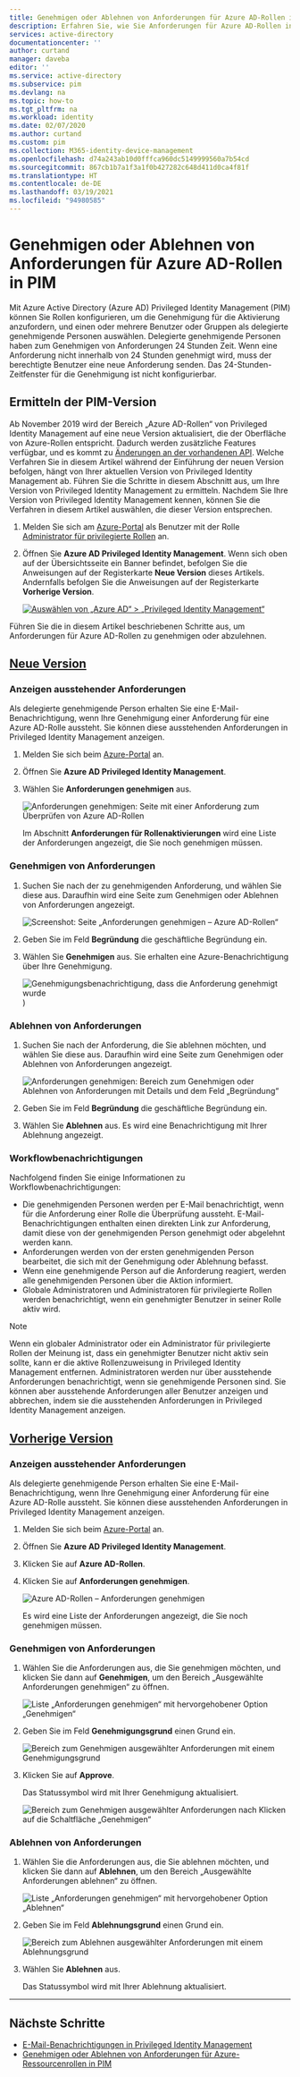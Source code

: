 ```yaml
---
title: Genehmigen oder Ablehnen von Anforderungen für Azure AD-Rollen in PIM – Azure AD | Microsoft-Dokumentation
description: Erfahren Sie, wie Sie Anforderungen für Azure AD-Rollen in Azure AD Privileged Identity Management (PIM) genehmigen oder ablehnen.
services: active-directory
documentationcenter: ''
author: curtand
manager: daveba
editor: ''
ms.service: active-directory
ms.subservice: pim
ms.devlang: na
ms.topic: how-to
ms.tgt_pltfrm: na
ms.workload: identity
ms.date: 02/07/2020
ms.author: curtand
ms.custom: pim
ms.collection: M365-identity-device-management
ms.openlocfilehash: d74a243ab10d0fffca960dc5149999560a7b54cd
ms.sourcegitcommit: 867cb1b7a1f3a1f0b427282c648d411d0ca4f81f
ms.translationtype: HT
ms.contentlocale: de-DE
ms.lasthandoff: 03/19/2021
ms.locfileid: "94980585"
---
```

# <a name="approve-or-deny-requests-for-azure-ad-roles-in-privileged-identity-management"></a>Genehmigen oder Ablehnen von Anforderungen für Azure AD-Rollen in PIM

Mit Azure Active Directory (Azure AD) Privileged Identity Management (PIM) können Sie Rollen konfigurieren, um die Genehmigung für die Aktivierung anzufordern, und einen oder mehrere Benutzer oder Gruppen als delegierte genehmigende Personen auswählen. Delegierte genehmigende Personen haben zum Genehmigen von Anforderungen 24 Stunden Zeit. Wenn eine Anforderung nicht innerhalb von 24 Stunden genehmigt wird, muss der berechtigte Benutzer eine neue Anforderung senden. Das 24-Stunden-Zeitfenster für die Genehmigung ist nicht konfigurierbar.

## <a name="determine-your-version-of-pim"></a>Ermitteln der PIM-Version

Ab November 2019 wird der Bereich „Azure AD-Rollen“ von Privileged Identity Management auf eine neue Version aktualisiert, die der Oberfläche von Azure-Rollen entspricht. Dadurch werden zusätzliche Features verfügbar, und es kommt zu [Änderungen an der vorhandenen API](azure-ad-roles-features.md#api-changes). Welche Verfahren Sie in diesem Artikel während der Einführung der neuen Version befolgen, hängt von Ihrer aktuellen Version von Privileged Identity Management ab. Führen Sie die Schritte in diesem Abschnitt aus, um Ihre Version von Privileged Identity Management zu ermitteln. Nachdem Sie Ihre Version von Privileged Identity Management kennen, können Sie die Verfahren in diesem Artikel auswählen, die dieser Version entsprechen.

1. Melden Sie sich am [Azure-Portal](https://portal.azure.com/) als Benutzer mit der Rolle [Administrator für privilegierte Rollen](../roles/permissions-reference.md#privileged-role-administrator) an.
1. Öffnen Sie **Azure AD Privileged Identity Management**. Wenn sich oben auf der Übersichtsseite ein Banner befindet, befolgen Sie die Anweisungen auf der Registerkarte **Neue Version** dieses Artikels. Andernfalls befolgen Sie die Anweisungen auf der Registerkarte **Vorherige Version**.

    [![Auswählen von „Azure AD“ > „Privileged Identity Management“](media/pim-how-to-add-role-to-user/pim-new-version.png)](media/pim-how-to-add-role-to-user/pim-new-version.png#lightbox)

Führen Sie die in diesem Artikel beschriebenen Schritte aus, um Anforderungen für Azure AD-Rollen zu genehmigen oder abzulehnen.

## <a name="new-version"></a>[Neue Version](#tab/new)

### <a name="view-pending-requests"></a>Anzeigen ausstehender Anforderungen

Als delegierte genehmigende Person erhalten Sie eine E-Mail-Benachrichtigung, wenn Ihre Genehmigung einer Anforderung für eine Azure AD-Rolle aussteht. Sie können diese ausstehenden Anforderungen in Privileged Identity Management anzeigen.

1. Melden Sie sich beim [Azure-Portal](https://portal.azure.com/) an.

1. Öffnen Sie **Azure AD Privileged Identity Management**.

1. Wählen Sie **Anforderungen genehmigen** aus.

    ![Anforderungen genehmigen: Seite mit einer Anforderung zum Überprüfen von Azure AD-Rollen](./media/azure-ad-pim-approval-workflow/resources-approve-pane.png)

    Im Abschnitt **Anforderungen für Rollenaktivierungen** wird eine Liste der Anforderungen angezeigt, die Sie noch genehmigen müssen.

### <a name="approve-requests"></a>Genehmigen von Anforderungen

1. Suchen Sie nach der zu genehmigenden Anforderung, und wählen Sie diese aus. Daraufhin wird eine Seite zum Genehmigen oder Ablehnen von Anforderungen angezeigt.

    ![Screenshot: Seite „Anforderungen genehmigen – Azure AD-Rollen“](./media/azure-ad-pim-approval-workflow/resources-approve-pane.png)

1. Geben Sie im Feld **Begründung** die geschäftliche Begründung ein.

1. Wählen Sie **Genehmigen** aus. Sie erhalten eine Azure-Benachrichtigung über Ihre Genehmigung.

    ![Genehmigungsbenachrichtigung, dass die Anforderung genehmigt wurde](./media/pim-resource-roles-approval-workflow/resources-approve-pane.png))

### <a name="deny-requests"></a>Ablehnen von Anforderungen

1. Suchen Sie nach der Anforderung, die Sie ablehnen möchten, und wählen Sie diese aus. Daraufhin wird eine Seite zum Genehmigen oder Ablehnen von Anforderungen angezeigt.

    ![Anforderungen genehmigen: Bereich zum Genehmigen oder Ablehnen von Anforderungen mit Details und dem Feld „Begründung“](./media/pim-resource-roles-approval-workflow/resources-approve-pane.png)

1. Geben Sie im Feld **Begründung** die geschäftliche Begründung ein.

1. Wählen Sie **Ablehnen** aus. Es wird eine Benachrichtigung mit Ihrer Ablehnung angezeigt.

### <a name="workflow-notifications"></a>Workflowbenachrichtigungen

Nachfolgend finden Sie einige Informationen zu Workflowbenachrichtigungen:

- Die genehmigenden Personen werden per E-Mail benachrichtigt, wenn für die Anforderung einer Rolle die Überprüfung aussteht. E-Mail-Benachrichtigungen enthalten einen direkten Link zur Anforderung, damit diese von der genehmigenden Person genehmigt oder abgelehnt werden kann.
- Anforderungen werden von der ersten genehmigenden Person bearbeitet, die sich mit der Genehmigung oder Ablehnung befasst.
- Wenn eine genehmigende Person auf die Anforderung reagiert, werden alle genehmigenden Personen über die Aktion informiert.
- Globale Administratoren und Administratoren für privilegierte Rollen werden benachrichtigt, wenn ein genehmigter Benutzer in seiner Rolle aktiv wird.

>[!NOTE]
>Wenn ein globaler Administrator oder ein Administrator für privilegierte Rollen der Meinung ist, dass ein genehmigter Benutzer nicht aktiv sein sollte, kann er die aktive Rollenzuweisung in Privileged Identity Management entfernen. Administratoren werden nur über ausstehende Anforderungen benachrichtigt, wenn sie genehmigende Personen sind. Sie können aber ausstehende Anforderungen aller Benutzer anzeigen und abbrechen, indem sie die ausstehenden Anforderungen in Privileged Identity Management anzeigen.

## <a name="previous-version"></a>[Vorherige Version](#tab/previous)

### <a name="view-pending-requests"></a>Anzeigen ausstehender Anforderungen

Als delegierte genehmigende Person erhalten Sie eine E-Mail-Benachrichtigung, wenn Ihre Genehmigung einer Anforderung für eine Azure AD-Rolle aussteht. Sie können diese ausstehenden Anforderungen in Privileged Identity Management anzeigen.

1. Melden Sie sich beim [Azure-Portal](https://portal.azure.com/) an.

1. Öffnen Sie **Azure AD Privileged Identity Management**.

1. Klicken Sie auf **Azure AD-Rollen**.

1. Klicken Sie auf **Anforderungen genehmigen**.

    ![Azure AD-Rollen – Anforderungen genehmigen](./media/azure-ad-pim-approval-workflow/approve-requests.png)

    Es wird eine Liste der Anforderungen angezeigt, die Sie noch genehmigen müssen.

### <a name="approve-requests"></a>Genehmigen von Anforderungen

1. Wählen Sie die Anforderungen aus, die Sie genehmigen möchten, und klicken Sie dann auf **Genehmigen**, um den Bereich „Ausgewählte Anforderungen genehmigen“ zu öffnen.

    ![Liste „Anforderungen genehmigen“ mit hervorgehobener Option „Genehmigen“](./media/azure-ad-pim-approval-workflow/pim-approve-requests-list.png)

1. Geben Sie im Feld **Genehmigungsgrund** einen Grund ein.

    ![Bereich zum Genehmigen ausgewählter Anforderungen mit einem Genehmigungsgrund](./media/azure-ad-pim-approval-workflow/pim-approve-selected-requests.png)

1. Klicken Sie auf **Approve**.

    Das Statussymbol wird mit Ihrer Genehmigung aktualisiert.

    ![Bereich zum Genehmigen ausgewählter Anforderungen nach Klicken auf die Schaltfläche „Genehmigen“](./media/azure-ad-pim-approval-workflow/pim-approve-status.png)

### <a name="deny-requests"></a>Ablehnen von Anforderungen

1. Wählen Sie die Anforderungen aus, die Sie ablehnen möchten, und klicken Sie dann auf **Ablehnen**, um den Bereich „Ausgewählte Anforderungen ablehnen“ zu öffnen.

    ![Liste „Anforderungen genehmigen“ mit hervorgehobener Option „Ablehnen“](./media/azure-ad-pim-approval-workflow/pim-deny-requests-list.png)

1. Geben Sie im Feld **Ablehnungsgrund** einen Grund ein.

    ![Bereich zum Ablehnen ausgewählter Anforderungen mit einem Ablehnungsgrund](./media/azure-ad-pim-approval-workflow/pim-deny-selected-requests.png)

1. Wählen Sie **Ablehnen** aus.

    Das Statussymbol wird mit Ihrer Ablehnung aktualisiert.

---

## <a name="next-steps"></a>Nächste Schritte

- [E-Mail-Benachrichtigungen in Privileged Identity Management](pim-email-notifications.md)
- [Genehmigen oder Ablehnen von Anforderungen für Azure-Ressourcenrollen in PIM](pim-resource-roles-approval-workflow.md)
